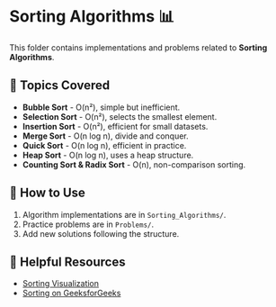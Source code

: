 # Sorting Algorithms 📊

This folder contains implementations and problems related to **Sorting Algorithms**.

## 📌 Topics Covered
- **Bubble Sort** - O(n²), simple but inefficient.
- **Selection Sort** - O(n²), selects the smallest element.
- **Insertion Sort** - O(n²), efficient for small datasets.
- **Merge Sort** - O(n log n), divide and conquer.
- **Quick Sort** - O(n log n), efficient in practice.
- **Heap Sort** - O(n log n), uses a heap structure.
- **Counting Sort & Radix Sort** - O(n), non-comparison sorting.

## 🚀 How to Use
1. Algorithm implementations are in `Sorting_Algorithms/`.
2. Practice problems are in `Problems/`.
3. Add new solutions following the structure.

## 🔗 Helpful Resources
- [Sorting Visualization](https://www.cs.usfca.edu/~galles/visualization/Algorithms.html)
- [Sorting on GeeksforGeeks](https://www.geeksforgeeks.org/sorting-algorithms/)
